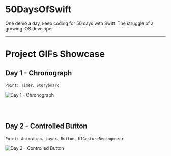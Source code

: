 # 50DaysOfSwift

One demo a day, keep coding for 50 days with Swift. The struggle of a growing iOS developer


----


# Project GIFs Showcase

## Day 1 - Chronograph
```
Point: Timer、Storyboard
```
![Day 1 - Chronograph](https://github.com/Minecodecraft/50DaysOfSwift/blob/master/Day%201%20-%20Chronograph/Chronograph.gif)

<br></br>
## Day 2 - Controlled Button
```
Point: Animation、Layer、Button、UIGestureRecongnizer
```
![Day 2 - Controlled Button](https://github.com/Minecodecraft/50DaysOfSwift/blob/master/Day%202%20-%20ControlledButton/ControlledButton.gif)


